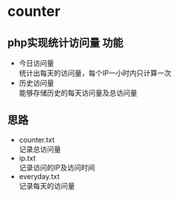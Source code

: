 counter
======
php实现统计访问量
功能
---------
* 今日访问量<br>
    统计出每天的访问量，每个IP一小时内只计算一次
* 历史访问量<br>
能够存储历史的每天访问量及总访问量

思路
---------
* counter.txt<br>
记录总访问量
* ip.txt<br>
记录访问的IP及访问时间
* everyday.txt<br>
记录每天的访问量
